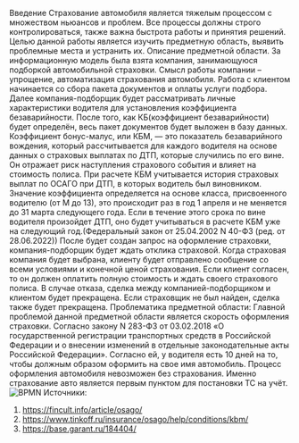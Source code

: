 Введение
Страхование автомобиля является тяжелым процессом с множеством ньюансов и проблем. Все процессы должны строго контролироваться, также важна быстрота работы и принятия решений.
Целью данной работы является изучить предметную область, выявить проблемные места и устранить их.
Описание предметной области.
За информационную модель была взята компания, занимающуюся подборкой автомобильной страховки. Смысл работы компании – упрощение, автоматизация страхования автомобиля.
Работа с клиентом начинается со сбора пакета документов и оплаты услуги подбора.
Далее компания-подборщик будет рассматривать личные характеристики водителя для установления коэффициента безаварийности. После того, как КБ(коэффициент безаварийности) будет определён, весь пакет документов будет выложен в базу данных.
 Коэффициент бонус-малус, или КБМ, — это показатель безаварийного вождения, который рассчитывается для каждого водителя на основе данных о страховых выплатах по ДТП, которые случились по его вине. Он отражает риск наступления страхового события и влияет на стоимость полиса.
 При расчете КБМ учитывается история страховых выплат по ОСАГО при ДТП, в которых водитель был виновником. Значение коэффициента определяется на основе класса, присвоенного водителю (от М до 13), это происходит раз в год 1 апреля и не меняется до 31 марта следующего года. Если в течение этого срока по вине водителя произойдет ДТП, оно будет учитываться в расчете КБМ уже на следующий год.(Федеральный закон от 25.04.2002 N 40-ФЗ (ред. от 28.06.2022))
После будет создан запрос на оформление страховки, компания-подборщик будет ждать отклика страховой. Когда страховая компания будет выбрана, клиенту будет отправлено сообщение со всеми условиями и конечной ценой страхования. Если клиент согласен, то он должен оплатить полную стоимость и ждать своего страхового полиса. В случае отказа, сделка между компанией-подборщиком и клиентом будет прекращена. Если страховщик не был найден, сделка также будет прекращена.
Проблематика предметной области:
Главной проблемой данной предметной области является скорость оформления страховки. Согласно закону N 283-ФЗ от 03.02.2018 «О государственной регистрации транспортных средств в Российской Федерации и о внесении изменений в отдельные законодательные акты Российской Федерации». Согласно ей, у водителя есть 10 дней на то, чтобы должным образом оформить на свое имя автомобиль. Процесс оформления автомобиля невозможен без страхования. Именно страхование авто является первым пунктом для постановки ТС на учёт.
![BPMN](https://user-images.githubusercontent.com/105608765/198390455-82528494-97f5-4ec3-8fdd-66f882fc4575.png)
Источники:
1. https://fincult.info/article/osago/
2. https://www.tinkoff.ru/insurance/osago/help/conditions/kbm/
3. https://base.garant.ru/184404/
